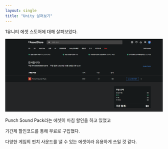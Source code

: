 ```yaml
---
layout: single
title: "Unity 살펴보기"
---
```


1유니티 에셋 스토어에 대해 살펴보았다.

![test](../images/2024-12-26-first/test.png)

Punch Sound Pack라는 에셋이 마침 할인을 하고 있었고



기간제 할인코드를 통해 무료로 구입했다.

 다양한 게임의 펀치 사운드를 낼 수 있는 에셋이라 유용하게 쓰일 것 같다.
